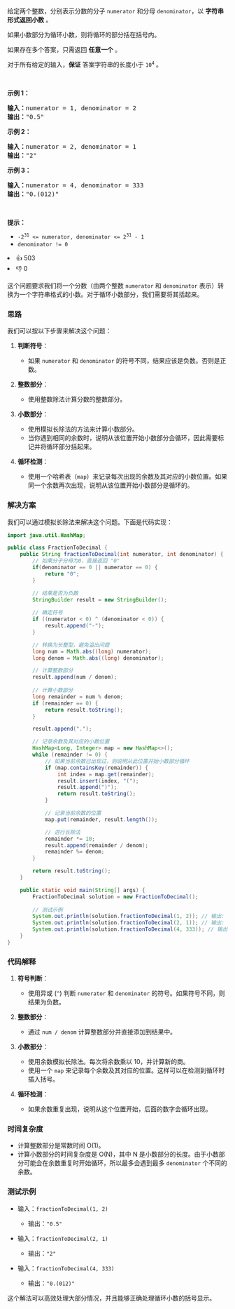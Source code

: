 <p>给定两个整数，分别表示分数的分子&nbsp;<code>numerator</code> 和分母 <code>denominator</code>，以 <strong>字符串形式返回小数</strong> 。</p>

<p>如果小数部分为循环小数，则将循环的部分括在括号内。</p>

<p>如果存在多个答案，只需返回 <strong>任意一个</strong> 。</p>

<p>对于所有给定的输入，<strong>保证</strong> 答案字符串的长度小于 <code>10<sup>4</sup></code> 。</p>

<p>&nbsp;</p>

<p><strong>示例 1：</strong></p>

<pre>
<strong>输入：</strong>numerator = 1, denominator = 2
<strong>输出：</strong>"0.5"
</pre>

<p><strong>示例 2：</strong></p>

<pre>
<strong>输入：</strong>numerator = 2, denominator = 1
<strong>输出：</strong>"2"
</pre>

<p><strong>示例 3：</strong></p>

<pre>
<strong>输入：</strong>numerator = 4, denominator = 333
<strong>输出：</strong>"0.(012)"
</pre>

<p>&nbsp;</p>

<p><strong>提示：</strong></p>

<ul> 
 <li><code>-2<sup>31</sup> &lt;=&nbsp;numerator, denominator &lt;= 2<sup>31</sup> - 1</code></li> 
 <li><code>denominator != 0</code></li> 
</ul>

<div><li>👍 503</li><li>👎 0</li></div>

这个问题要求我们将一个分数（由两个整数 `numerator` 和 `denominator` 表示）转换为一个字符串格式的小数。对于循环小数部分，我们需要将其括起来。

### 思路

我们可以按以下步骤来解决这个问题：

1. **判断符号**：
    - 如果 `numerator` 和 `denominator` 的符号不同，结果应该是负数。否则是正数。

2. **整数部分**：
    - 使用整数除法计算分数的整数部分。

3. **小数部分**：
    - 使用模拟长除法的方法来计算小数部分。
    - 当你遇到相同的余数时，说明从该位置开始小数部分会循环，因此需要标记并将循环部分括起来。

4. **循环检测**：
    - 使用一个哈希表（`map`）来记录每次出现的余数及其对应的小数位置。如果同一个余数再次出现，说明从该位置开始小数部分是循环的。

### 解决方案

我们可以通过模拟长除法来解决这个问题。下面是代码实现：

```java
import java.util.HashMap;

public class FractionToDecimal {
    public String fractionToDecimal(int numerator, int denominator) {
        // 如果分子分母为0，直接返回 "0"
        if(denominator == 0 || numerator == 0) {
            return "0";
        }

        // 结果是否为负数
        StringBuilder result = new StringBuilder();
        
        // 确定符号
        if ((numerator < 0) ^ (denominator < 0)) {
            result.append("-");
        }

        // 转换为长整型，避免溢出问题
        long num = Math.abs((long) numerator);
        long denom = Math.abs((long) denominator);

        // 计算整数部分
        result.append(num / denom);
        
        // 计算小数部分
        long remainder = num % denom;
        if (remainder == 0) {
            return result.toString();
        }

        result.append(".");

        // 记录余数及其对应的小数位置
        HashMap<Long, Integer> map = new HashMap<>();
        while (remainder != 0) {
            // 如果当前余数已出现过，则说明从此位置开始小数部分循环
            if (map.containsKey(remainder)) {
                int index = map.get(remainder);
                result.insert(index, "(");
                result.append(")");
                return result.toString();
            }

            // 记录当前余数的位置
            map.put(remainder, result.length());

            // 进行长除法
            remainder *= 10;
            result.append(remainder / denom);
            remainder %= denom;
        }

        return result.toString();
    }

    public static void main(String[] args) {
        FractionToDecimal solution = new FractionToDecimal();
        
        // 测试示例
        System.out.println(solution.fractionToDecimal(1, 2)); // 输出: "0.5"
        System.out.println(solution.fractionToDecimal(2, 1)); // 输出: "2"
        System.out.println(solution.fractionToDecimal(4, 333)); // 输出: "0.(012)"
    }
}
```

### 代码解释

1. **符号判断**：
    - 使用异或 (`^`) 判断 `numerator` 和 `denominator` 的符号。如果符号不同，则结果为负数。

2. **整数部分**：
    - 通过 `num / denom` 计算整数部分并直接添加到结果中。

3. **小数部分**：
    - 使用余数模拟长除法。每次将余数乘以 10，并计算新的商。
    - 使用一个 `map` 来记录每个余数及其对应的位置。这样可以在检测到循环时插入括号。

4. **循环检测**：
    - 如果余数重复出现，说明从这个位置开始，后面的数字会循环出现。

### 时间复杂度

- 计算整数部分是常数时间 O(1)。
- 计算小数部分的时间复杂度是 O(N)，其中 N 是小数部分的长度。由于小数部分可能会在余数重复时开始循环，所以最多会遇到最多 `denominator` 个不同的余数。

### 测试示例

- 输入：`fractionToDecimal(1, 2)`
    - 输出：`"0.5"`

- 输入：`fractionToDecimal(2, 1)`
    - 输出：`"2"`

- 输入：`fractionToDecimal(4, 333)`
    - 输出：`"0.(012)"`

这个解法可以高效处理大部分情况，并且能够正确处理循环小数的括号显示。